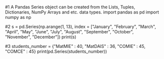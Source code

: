 #1 A Pandas Series object can be created from the Lists, Tuples, Dictionaries, NumPy Arrays and etc. data types.
import pandas as pd
import numpy as np

#2
s = pd.Series(np.arange(1, 13), index = ["January", "February", "March", "April", "May", "June", "July", "August", "September", "October", "November", "December"])
print(s)

#3
students_number = {"MatMIE" : 40, "MatDAIS" : 36, "COMIE" : 45, "COMCE" : 45}
print(pd.Series(students_number))
